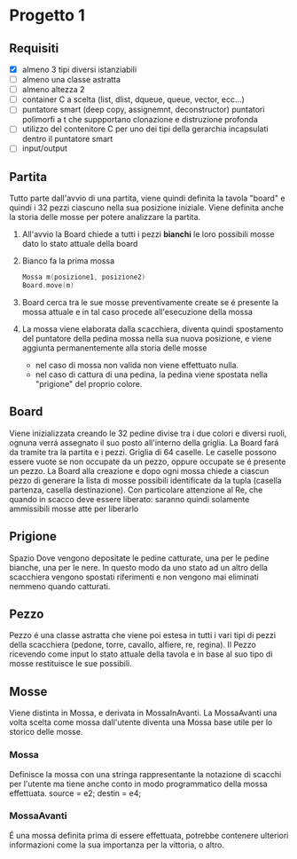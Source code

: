# Progetto 1

## Requisiti

- [x] almeno 3 tipi diversi istanziabili
- [ ] almeno una classe astratta
- [ ] almeno altezza 2
- [ ] container C a scelta (list, dlist, dqueue, queue, vector, ecc...)
- [ ] puntatore smart (deep copy, assignemnt, deconstructor) puntatori polimorfi a t che suppportano clonazione e distruzione profonda
- [ ] utilizzo del contenitore C per uno dei tipi della gerarchia incapsulati dentro il puntatore smart
- [ ] input/output

## Partita

Tutto parte dall'avvio di una partita, viene quindi definita la tavola "board" e quindi i 32 pezzi ciascuno nella sua posizione iniziale. Viene definita anche la storia delle mosse per potere analizzare la partita.

1. All'avvio la Board chiede a tutti i pezzi **bianchi** le loro possibili mosse dato lo stato attuale della board
2. Bianco fa la prima mossa

    ```c
    Mossa m(posizione1, posizione2)
    Board.move(m)
    ```

3. Board cerca tra le sue mosse preventivamente create se é presente la mossa attuale e in tal caso procede all'esecuzione della mossa
4. La mossa viene elaborata dalla scacchiera, diventa quindi spostamento del puntatore della pedina mossa nella sua nuova posizione, e viene aggiunta permanentemente alla storia delle mosse
    - nel caso di mossa non valida non viene effettuato nulla.
    - nel caso di cattura di una pedina, la pedina viene spostata nella "prigione" del proprio colore.

## Board

Viene inizializzata creando le 32 pedine divise tra i due colori e diversi ruoli, ognuna verrá assegnato il suo posto all'interno della griglia.
La Board fará da tramite tra la partita e i pezzi.
Griglia di 64 caselle. Le caselle possono essere vuote se non occupate da un pezzo, oppure occupate se é presente un pezzo.
La Board alla creazione e dopo ogni mossa chiede a ciascun pezzo di generare la lista di mosse possibili identificate da la tupla (casella partenza, casella destinazione). Con particolare attenzione al Re, che quando in scacco deve essere liberato: saranno quindi solamente ammissibili mosse atte per liberarlo

## Prigione

Spazio Dove vengono depositate le pedine catturate, una per le pedine bianche, una per le nere. In questo modo da uno stato ad un altro della scacchiera vengono spostati riferimenti e non vengono mai eliminati nemmeno quando catturati.

## Pezzo

Pezzo é una classe astratta che viene poi estesa in tutti i vari tipi di pezzi della scacchiera (pedone, torre, cavallo, alfiere, re, regina). Il Pezzo ricevendo come input lo stato attuale della tavola e in base al suo tipo di mosse restituisce le sue possibili.

## Mosse

Viene distinta in Mossa, e derivata in MossaInAvanti.
La MossaAvanti una volta scelta come mossa dall'utente diventa una Mossa base utile per lo storico delle mosse.

### Mossa

Definisce la mossa con una stringa rappresentante la notazione di scacchi per l'utente ma tiene anche conto in modo programmatico della mossa effettuata.
source = e2;
destin = e4;

### MossaAvanti

É una mossa definita prima di essere effettuata, potrebbe contenere ulteriori informazioni come la sua importanza per la vittoria, o altro.
